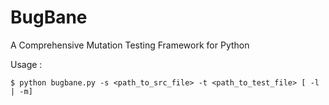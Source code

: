 # BugBane
A Comprehensive Mutation Testing Framework for Python

Usage :

```
$ python bugbane.py -s <path_to_src_file> -t <path_to_test_file> [ -l | -m]
```
